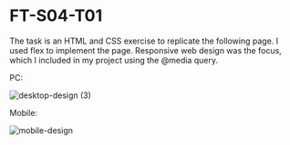 # FT-S04-T01

The task is an HTML and CSS exercise to replicate the following page. I used flex to implement the page. Responsive web design was the focus, which I included in my project using the @media query.


PC:


![desktop-design (3)](https://user-images.githubusercontent.com/42289144/235649701-6098a163-ec08-4429-9ef7-c7c73bce72f2.jpg)



Mobile:


![mobile-design](https://user-images.githubusercontent.com/42289144/235649719-383e1092-241d-4f63-8511-54ed13d068cb.jpg)

